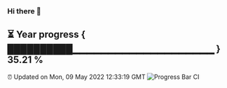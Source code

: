 ### Hi there 👋
⏳ Year progress { ██████████▁▁▁▁▁▁▁▁▁▁▁▁▁▁▁▁▁▁▁▁ } 35.21 %
---
⏰ Updated on Mon, 09 May 2022 12:33:19 GMT
![Progress Bar CI](https://github.com/liununu/liununu/workflows/Progress%20Bar%20CI/badge.svg)

